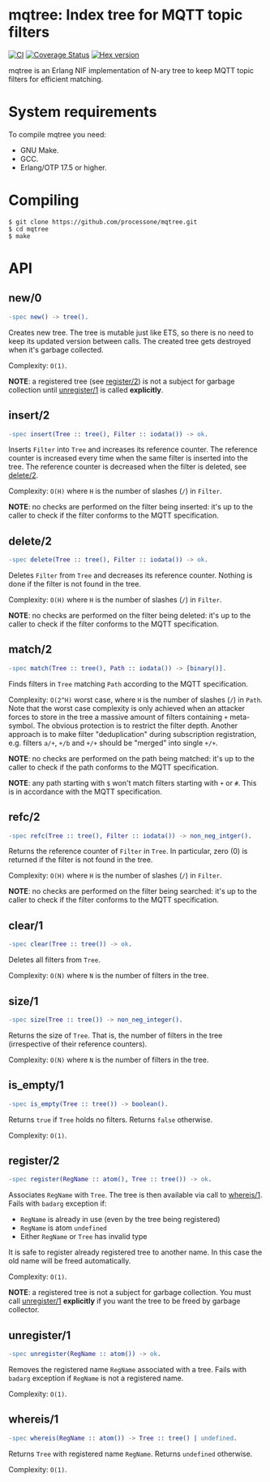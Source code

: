 mqtree: Index tree for MQTT topic filters
====================================================

[![CI](https://github.com/processone/mqtree/actions/workflows/ci.yml/badge.svg?branch=master)](https://github.com/processone/mqtree/actions/workflows/ci.yml)
[![Coverage Status](https://coveralls.io/repos/processone/mqtree/badge.svg?branch=master&service=github)](https://coveralls.io/github/processone/mqtree?branch=master)
[![Hex version](https://img.shields.io/hexpm/v/mqtree.svg "Hex version")](https://hex.pm/packages/mqtree)

mqtree is an Erlang NIF implementation of N-ary tree to keep MQTT
topic filters for efficient matching.

# System requirements

To compile mqtree you need:

 - GNU Make.
 - GCC.
 - Erlang/OTP 17.5 or higher.

# Compiling

```
$ git clone https://github.com/processone/mqtree.git
$ cd mqtree
$ make
```

# API

## new/0
```erlang
-spec new() -> tree().
```
Creates new tree. The tree is mutable just like ETS, so there is
no need to keep its updated version between calls.
The created tree gets destroyed when it's garbage collected.

Complexity: `O(1)`.

**NOTE**: a registered tree (see [register/2](#register2)) is
not a subject for garbage collection until [unregister/1](#unregister1)
is called **explicitly**.

## insert/2
```erlang
-spec insert(Tree :: tree(), Filter :: iodata()) -> ok.
```
Inserts `Filter` into `Tree` and increases its reference counter.
The reference counter is increased every time when the same
filter is inserted into the tree. The reference counter is decreased
when the filter is deleted, see [delete/2](#delete2).

Complexity: `O(H)` where `H` is the number of slashes (`/`) in `Filter`.

**NOTE**: no checks are performed on the filter being inserted:
it's up to the caller to check if the filter conforms to the MQTT
specification.

## delete/2
```erlang
-spec delete(Tree :: tree(), Filter :: iodata()) -> ok.
```
Deletes `Filter` from `Tree` and decreases its reference counter.
Nothing is done if the filter is not found in the tree.

Complexity: `O(H)` where `H` is the number of slashes (`/`) in `Filter`.

**NOTE**: no checks are performed on the filter being deleted:
it's up to the caller to check if the filter conforms to the MQTT
specification.

## match/2
```erlang
-spec match(Tree :: tree(), Path :: iodata()) -> [binary()].
```
Finds filters in `Tree` matching `Path` according to the MQTT
specification.

Complexity: `O(2^H)` worst case, where `H` is the number of slashes (`/`) in `Path`.
Note that the worst case complexity is only achieved when an attacker forces to
store in the tree a massive amount of filters containing `+` meta-symbol. The
obvious protection is to restrict the filter depth. Another approach is to
make filter "deduplication" during subscription registration, e.g. filters
`a/+`, `+/b` and `+/+` should be "merged" into single `+/+`.

**NOTE**: no checks are performed on the path being matched:
it's up to the caller to check if the path conforms to the MQTT
specification.

**NOTE**: any path starting with `$` won't match filters starting with
`+` or `#`. This is in accordance with the MQTT specification.

## refc/2
```erlang
-spec refc(Tree :: tree(), Filter :: iodata()) -> non_neg_intger().
```
Returns the reference counter of `Filter` in `Tree`. In particular,
zero (0) is returned if the filter is not found in the tree.

Complexity: `O(H)` where `H` is the number of slashes (`/`) in `Filter`.

**NOTE**: no checks are performed on the filter being searched:
it's up to the caller to check if the filter conforms to the MQTT
specification.

## clear/1
```erlang
-spec clear(Tree :: tree()) -> ok.
```
Deletes all filters from `Tree`.

Complexity: `O(N)` where `N` is the number of filters in the tree.

## size/1
```erlang
-spec size(Tree :: tree()) -> non_neg_integer().
```
Returns the size of `Tree`. That is, the number of filters in the
tree (irrespective of their reference counters).

Complexity: `O(N)` where `N` is the number of filters in the tree.

## is_empty/1
```erlang
-spec is_empty(Tree :: tree()) -> boolean().
```
Returns `true` if `Tree` holds no filters. Returns `false` otherwise.

Complexity: `O(1)`.

## register/2
```erlang
-spec register(RegName :: atom(), Tree :: tree()) -> ok.
```
Associates `RegName` with `Tree`. The tree is then available via call
to [whereis/1](#whereis1). Fails with `badarg` exception if:

- `RegName` is already in use (even by the tree being registered)
- `RegName` is atom `undefined`
- Either `RegName` or `Tree` has invalid type

It is safe to register already registered tree to another name. In this
case the old name will be freed automatically.

Complexity: `O(1)`.

**NOTE**: a registered tree is not a subject for garbage collection.
You must call [unregister/1](#unregister1) **explicitly** if you want
the tree to be freed by garbage collector.

## unregister/1
```erlang
-spec unregister(RegName :: atom()) -> ok.
```
Removes the registered name `RegName` associated with a tree.
Fails with `badarg` exception if `RegName` is not a registered name.

Complexity: `O(1)`.

## whereis/1
```erlang
-spec whereis(RegName :: atom()) -> Tree :: tree() | undefined.
```
Returns `Tree` with registered name `RegName`. Returns `undefined` otherwise.

Complexity: `O(1)`.
